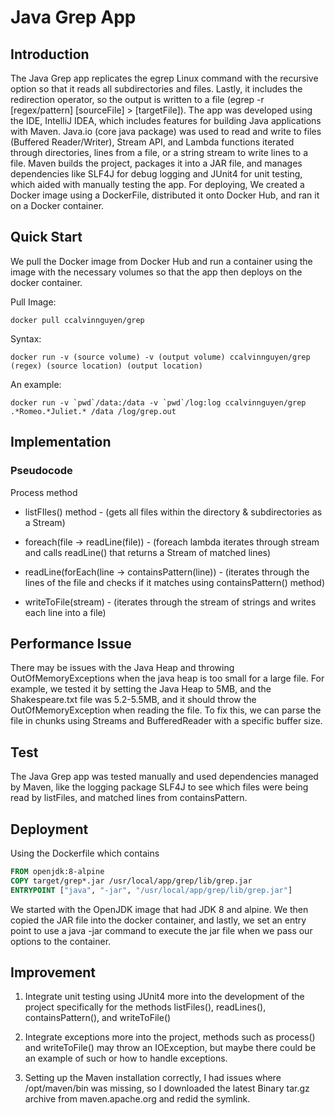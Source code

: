 # Java Grep App

## Introduction
The Java Grep app replicates the egrep Linux command with the recursive option so that it reads all 
subdirectories and files. Lastly, it includes the redirection operator, so the output is written to 
a file (egrep -r [regex/pattern] [sourceFile] > [targetFile]). The app was developed using the IDE, 
IntelliJ IDEA, which includes features for building Java applications with Maven. Java.io 
(core java package) was used to read and write to files (Buffered Reader/Writer), Stream API, and 
Lambda functions iterated through directories, lines from a file, or a string stream to write lines 
to a file. Maven builds the project, packages it into a JAR file, and manages dependencies like 
SLF4J for debug logging and JUnit4 for unit testing, which aided with manually testing the app. 
For deploying, We created a Docker image using a DockerFile, distributed it onto Docker Hub, and 
ran it on a Docker container.

## Quick Start
We pull the Docker image from Docker Hub and run a container using the image with 
the necessary volumes so that the app then deploys on the docker container.

Pull Image:
```
docker pull ccalvinnguyen/grep
```

Syntax:
```
docker run -v (source volume) -v (output volume) ccalvinnguyen/grep (regex) (source location) (output location)
```

An example:
```
docker run -v `pwd`/data:/data -v `pwd`/log:log ccalvinnguyen/grep .*Romeo.*Juliet.* /data /log/grep.out
```

## Implementation

### Pseudocode

Process method

- listFIles() method - (gets all files within the directory & subdirectories as a Stream<File>)

- foreach(file -> readLine(file)) - (foreach lambda iterates through stream and calls readLine() 
that returns a Stream<String> of matched lines)

- readLine(forEach(line -> containsPattern(line)) - (iterates through the lines of the file and 
checks if it matches using containsPattern() method)

- writeToFile(stream<string>) - (iterates through the stream of strings and writes each line 
into a file)

## Performance Issue

There may be issues with the Java Heap and throwing OutOfMemoryExceptions when the java heap is 
too small for a large file. For example, we tested it by setting the Java Heap to 5MB, and the 
Shakespeare.txt file was 5.2-5.5MB, and it should throw the OutOfMemoryException when reading the 
file. To fix this, we can parse the file in chunks using Streams and BufferedReader with a 
specific buffer size.

## Test

The Java Grep app was tested manually and used dependencies managed by Maven, like the logging 
package SLF4J to see which files were being read by listFiles, and matched lines from containsPattern.

## Deployment

Using the Dockerfile which contains
```dockerfile
FROM openjdk:8-alpine
COPY target/grep*.jar /usr/local/app/grep/lib/grep.jar
ENTRYPOINT ["java", "-jar", "/usr/local/app/grep/lib/grep.jar"]
```
We started with the OpenJDK image that had JDK 8 and alpine. We then copied the JAR file into the 
docker container, and lastly, we set an entry point to use a java -jar command to execute the jar 
file when we pass our options to the container.

## Improvement
1. Integrate unit testing using JUnit4 more into the development of the project specifically 
for the methods listFiles(), readLines(), containsPattern(), and writeToFile()

2. Integrate exceptions more into the project, methods such as process() and writeToFile() may 
throw an IOException, but maybe there could be an example of such or how to handle exceptions.

3. Setting up the Maven installation correctly, I had issues where /opt/maven/bin was missing, 
so I downloaded the latest Binary tar.gz archive from maven.apache.org and redid the symlink.